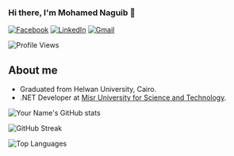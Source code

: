 ### Hi there, I'm Mohamed Naguib 👋
[![Facebook](https://img.shields.io/badge/Facebook-%231877F2.svg?style=for-the-badge&logo=Facebook&logoColor=white)](https://www.facebook.com/mohameds.nageb)
[![LinkedIn](https://img.shields.io/badge/LinkedIn-%230077B5.svg?style=for-the-badge&logo=LinkedIn&logoColor=white)](https://www.linkedin.com/in/mohamed-naguib-192216286/)
[![Gmail](https://img.shields.io/badge/Gmail-D14836?style=for-the-badge&logo=gmail&logoColor=white)](mailto:mohamednageb20172@gmail.com)

![Profile Views](https://komarev.com/ghpvc/?username=Mohamed-Naguib22)

## About me
- Graduated from Helwan University, Cairo.
- .NET Developer at [Misr University for Science and Technology](https://must.edu.eg/).
  
![Your Name's GitHub stats](https://github-readme-stats.vercel.app/api?username=Mohamed-Naguib22&show_icons=true&theme=radical)

![GitHub Streak](https://streak-stats.demolab.com/?user=Mohamed-Naguib22&theme=radical)

![Top Languages](https://github-readme-stats.vercel.app/api/top-langs/?username=Mohamed-Naguib22&layout=compact&theme=radical)
